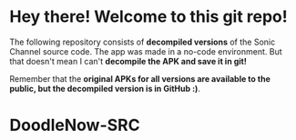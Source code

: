 # Hey there! Welcome to this git repo!

The following repository consists of **decompiled versions** of the Sonic Channel source code.
The app was made in a no-code environment. But that doesn't mean I can't **decompile the APK and save it in git!**

Remember that the **original APKs for all versions are available to the public, but the decompiled version is in GitHub :)**.




# DoodleNow-SRC
